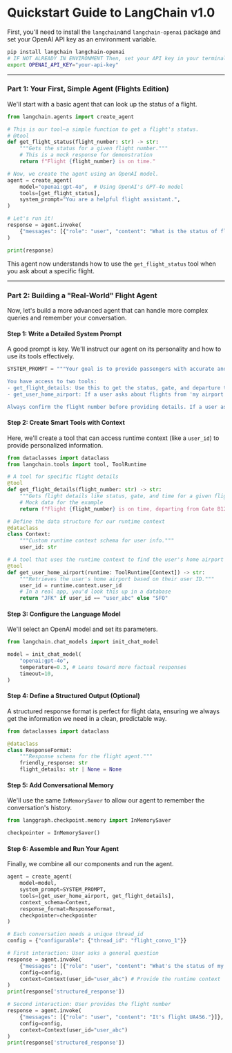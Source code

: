# Quickstart Guide to LangChain v1.0

First, you'll need to install the `langchain`and `langchain-openai` package and set your OpenAI API key as an environment variable.

```bash
pip install langchain langchain-openai
# IF NOT ALREADY IN ENVIRONMENT Then, set your API key in your terminal
export OPENAI_API_KEY="your-api-key"
```

-----

### **Part 1: Your First, Simple Agent (Flights Edition)**

We'll start with a basic agent that can look up the status of a flight.

```python
from langchain.agents import create_agent

# This is our tool—a simple function to get a flight's status.
# @tool
def get_flight_status(flight_number: str) -> str:
    """Gets the status for a given flight number."""
    # This is a mock response for demonstration
    return f"Flight {flight_number} is on time."

# Now, we create the agent using an OpenAI model.
agent = create_agent(
    model="openai:gpt-4o",  # Using OpenAI's GPT-4o model
    tools=[get_flight_status],
    system_prompt="You are a helpful flight assistant.",
)

# Let's run it!
response = agent.invoke(
    {"messages": [{"role": "user", "content": "What is the status of flight AA123?"}]}
)

print(response)
```

This agent now understands how to use the `get_flight_status` tool when you ask about a specific flight.

-----

### **Part 2: Building a "Real-World" Flight Agent** 

Now, let's build a more advanced agent that can handle more complex queries and remember your conversation.

#### **Step 1: Write a Detailed System Prompt**

A good prompt is key. We'll instruct our agent on its personality and how to use its tools effectively.

```python
SYSTEM_PROMPT = """Your goal is to provide passengers with accurate and helpful flight information. You should be professional, but with a friendly and slightly witty tone.

You have access to two tools:
- get_flight_details: Use this to get the status, gate, and departure time for a specific flight number.
- get_user_home_airport: If a user asks about flights from 'my airport' or 'home', use this to find their registered home airport.

Always confirm the flight number before providing details. If a user asks a general question, use their home airport to provide relevant examples."""
```

#### **Step 2: Create Smart Tools with Context**

Here, we'll create a tool that can access runtime context (like a `user_id`) to provide personalized information.

```python
from dataclasses import dataclass
from langchain.tools import tool, ToolRuntime

# A tool for specific flight details
@tool
def get_flight_details(flight_number: str) -> str:
    """Gets flight details like status, gate, and time for a given flight number."""
    # Mock data for the example
    return f"Flight {flight_number} is on time, departing from Gate B12 at 8:45 PM."

# Define the data structure for our runtime context
@dataclass
class Context:
    """Custom runtime context schema for user info."""
    user_id: str

# A tool that uses the runtime context to find the user's home airport
@tool
def get_user_home_airport(runtime: ToolRuntime[Context]) -> str:
    """Retrieves the user's home airport based on their user ID."""
    user_id = runtime.context.user_id
    # In a real app, you'd look this up in a database
    return "JFK" if user_id == "user_abc" else "SFO"
```

#### **Step 3: Configure the Language Model**

We'll select an OpenAI model and set its parameters.

```python
from langchain.chat_models import init_chat_model

model = init_chat_model(
    "openai:gpt-4o",
    temperature=0.3, # Leans toward more factual responses
    timeout=10,
)
```

#### **Step 4: Define a Structured Output (Optional)**

A structured response format is perfect for flight data, ensuring we always get the information we need in a clean, predictable way.

```python
from dataclasses import dataclass

@dataclass
class ResponseFormat:
    """Response schema for the flight agent."""
    friendly_response: str
    flight_details: str | None = None
```

#### **Step 5: Add Conversational Memory**

We'll use the same `InMemorySaver` to allow our agent to remember the conversation's history.

```python
from langgraph.checkpoint.memory import InMemorySaver

checkpointer = InMemorySaver()
```

#### **Step 6: Assemble and Run Your Agent**

Finally, we combine all our components and run the agent.

```python
agent = create_agent(
    model=model,
    system_prompt=SYSTEM_PROMPT,
    tools=[get_user_home_airport, get_flight_details],
    context_schema=Context,
    response_format=ResponseFormat,
    checkpointer=checkpointer
)

# Each conversation needs a unique thread_id
config = {"configurable": {"thread_id": "flight_convo_1"}}

# First interaction: User asks a general question
response = agent.invoke(
    {"messages": [{"role": "user", "content": "What's the status of my flight home today?"}]},
    config=config,
    context=Context(user_id="user_abc") # Provide the runtime context
)
print(response['structured_response'])

# Second interaction: User provides the flight number
response = agent.invoke(
    {"messages": [{"role": "user", "content": "It's flight UA456."}]},
    config=config,
    context=Context(user_id="user_abc")
)
print(response['structured_response'])
```